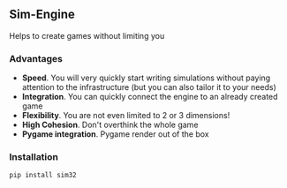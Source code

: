 ## Sim-Engine
Helps to create games without limiting you

### Advantages
* **Speed**. You will very quickly start writing simulations without paying attention to the infrastructure (but you can also tailor it to your needs)
* **Integration**. You can quickly connect the engine to an already created game
* **Flexibility**. You are not even limited to 2 or 3 dimensions!
* **High Cohesion**. Don't overthink the whole game
* **Pygame integration**. Pygame render out of the box

### Installation
`pip install sim32`
